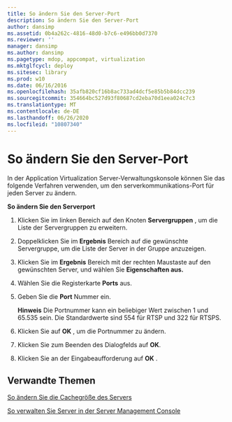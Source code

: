 ```yaml
---
title: So ändern Sie den Server-Port
description: So ändern Sie den Server-Port
author: dansimp
ms.assetid: 0b4a262c-4816-48d0-b7c6-e496bb0d7370
ms.reviewer: ''
manager: dansimp
ms.author: dansimp
ms.pagetype: mdop, appcompat, virtualization
ms.mktglfcycl: deploy
ms.sitesec: library
ms.prod: w10
ms.date: 06/16/2016
ms.openlocfilehash: 35afb820cf16b8ac733ad4dcf5e85b5b84dcc239
ms.sourcegitcommit: 354664bc527d93f80687cd2eba70d1eea024c7c3
ms.translationtype: MT
ms.contentlocale: de-DE
ms.lasthandoff: 06/26/2020
ms.locfileid: "10807340"
---
```

# So ändern Sie den Server-Port


In der Application Virtualization Server-Verwaltungskonsole können Sie das folgende Verfahren verwenden, um den serverkommunikations-Port für jeden Server zu ändern.

**So ändern Sie den Serverport**

1.  Klicken Sie im linken Bereich auf den Knoten **Servergruppen** , um die Liste der Servergruppen zu erweitern.

2.  Doppelklicken Sie im **Ergebnis** Bereich auf die gewünschte Servergruppe, um die Liste der Server in der Gruppe anzuzeigen.

3.  Klicken Sie im **Ergebnis** Bereich mit der rechten Maustaste auf den gewünschten Server, und wählen Sie **Eigenschaften aus.**

4.  Wählen Sie die Registerkarte **Ports** aus.

5.  Geben Sie die **Port** Nummer ein.

    **Hinweis**  Die Portnummer kann ein beliebiger Wert zwischen 1 und 65.535 sein. Die Standardwerte sind 554 für RTSP und 322 für RTSPS.

     

6.  Klicken Sie auf **OK** , um die Portnummer zu ändern.

7.  Klicken Sie zum Beenden des Dialogfelds auf **OK**.

8.  Klicken Sie an der Eingabeaufforderung auf **OK** .

## Verwandte Themen


[So ändern Sie die Cachegröße des Servers](how-to-change-the-server-cache-size.md)

[So verwalten Sie Server in der Server Management Console](how-to-manage-servers-in-the-server-management-console.md)

 

 





